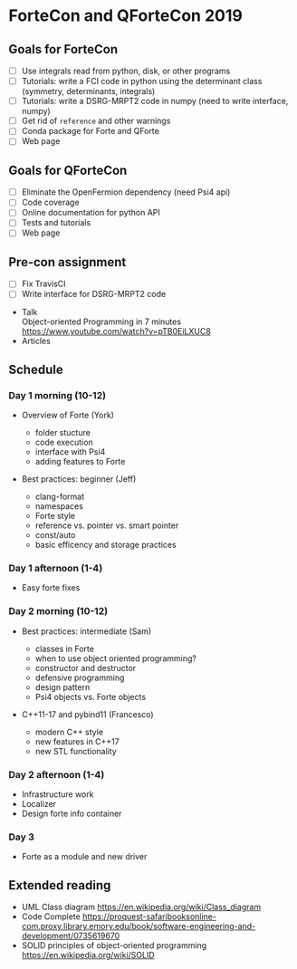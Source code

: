 # ForteCon and QForteCon 2019

## Goals for ForteCon
- [ ] Use integrals read from python, disk, or other programs
- [ ] Tutorials: write a FCI code in python using the determinant class (symmetry, determinants, integrals)
- [ ] Tutorials: write a DSRG-MRPT2 code in numpy (need to write interface, numpy)
- [ ] Get rid of `reference` and other warnings
- [ ] Conda package for Forte and QForte
- [ ] Web page

## Goals for QForteCon
- [ ] Eliminate the OpenFermion dependency (need Psi4 api)
- [ ] Code coverage
- [ ] Online documentation for python API
- [ ] Tests and tutorials
- [ ] Web page

## Pre-con assignment
- [ ] Fix TravisCI
- [ ] Write interface for DSRG-MRPT2 code
- Talk \
Object-oriented Programming in 7 minutes https://www.youtube.com/watch?v=pTB0EiLXUC8
- Articles

## Schedule

### Day 1 morning (10-12)

- Overview of Forte (York)
  + folder stucture
  + code execution
  + interface with Psi4
  + adding features to Forte
  
- Best practices: beginner (Jeff)
  + clang-format
  + namespaces
  + Forte style
  + reference vs. pointer vs. smart pointer
  + const/auto
  + basic efficency and storage practices

### Day 1 afternoon (1-4)

- Easy forte fixes

### Day 2 morning (10-12)

- Best practices: intermediate (Sam)
  + classes in Forte
  + when to use object oriented programming?
  + constructor and destructor
  + defensive programming
  + design pattern
  + Psi4 objects vs. Forte objects

- C++11-17 and pybind11 (Francesco)
  + modern C++ style
  + new features in C++17
  + new STL functionality

### Day 2 afternoon (1-4)

- Infrastructure work
- Localizer
- Design forte info container

### Day 3

- Forte as a module and new driver

## Extended reading
- UML Class diagram https://en.wikipedia.org/wiki/Class_diagram
- Code Complete https://proquest-safaribooksonline-com.proxy.library.emory.edu/book/software-engineering-and-development/0735619670
- SOLID principles of object-oriented programming https://en.wikipedia.org/wiki/SOLID
